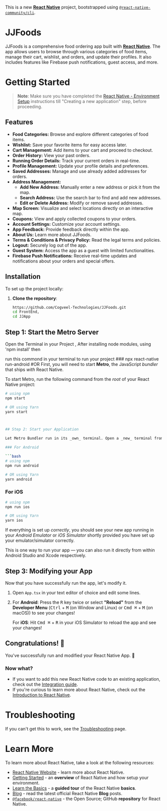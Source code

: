 This is a new [**React Native**](https://reactnative.dev) project, bootstrapped using [`@react-native-community/cli`](https://github.com/react-native-community/cli).

# JJFoods

JJFoods is a comprehensive food ordering app built with [**React Native**](https://reactnative.dev). The app allows users to browse through various categories of food items, manage their cart, wishlist, and orders, and update their profiles. It also includes features like Firebase push notifications, guest access, and more.


# Getting Started

>**Note**: Make sure you have completed the [React Native - Environment Setup](https://reactnative.dev/docs/environment-setup) instructions till "Creating a new application" step, before proceeding.

## Features

- **Food Categories:** Browse and explore different categories of food items.
- **Wishlist:** Save your favorite items for easy access later.
- **Cart Management:** Add items to your cart and proceed to checkout.
- **Order History:** View your past orders.
- **Running Order Details:** Track your current orders in real-time.
- **Profile Management:** Update your profile details and preferences.
- **Saved Addresses:** Manage and use already added addresses for orders.
- **Address Management:** 
  - **Add New Address:** Manually enter a new address or pick it from the map.
  - **Search Address:** Use the search bar to find and add new addresses.
  - **Edit or Delete Address:** Modify or remove saved addresses.
- **Map Screen:** Visualize and select locations directly on an interactive map.
- **Coupons:** View and apply collected coupons to your orders.
- **Account Settings:** Customize your account settings.
- **App Feedback:** Provide feedback directly within the app.
- **About Us:** Learn more about JJFoods.
- **Terms & Conditions & Privacy Policy:** Read the legal terms and policies.
- **Logout:** Securely log out of the app.
- **Guest System:** Access the app as a guest with limited functionalities.
- **Firebase Push Notifications:** Receive real-time updates and notifications about your orders and special offers.


## Installation

To set up the project locally:

1. **Clone the repository**:
   ```bash
   https://github.com/Cogveel-Technologies/JJFoods.git
   cd FrontEnd,
   cd JJApp

## Step 1: Start the Metro Server

Open the Terminal in your Project , After installing node modules, using  'npm install' then 

run this commond in your terminal to run your project ### npx react-native run-android 
                                          #OR
First, you will need to start **Metro**, the JavaScript _bundler_ that ships _with_ React Native.

To start Metro, run the following command from the _root_ of your React Native project:

```bash
# using npm
npm start

# OR using Yarn
yarn start



## Step 2: Start your Application

Let Metro Bundler run in its _own_ terminal. Open a _new_ terminal from the _root_ of your React Native project. Run the following command to start your _Android_ or _iOS_ app:

### For Android

```bash
# using npm
npm run android

# OR using Yarn
yarn android
```

### For iOS

```bash
# using npm
npm run ios

# OR using Yarn
yarn ios
```

If everything is set up _correctly_, you should see your new app running in your _Android Emulator_ or _iOS Simulator_ shortly provided you have set up your emulator/simulator correctly.

This is one way to run your app — you can also run it directly from within Android Studio and Xcode respectively.

## Step 3: Modifying your App

Now that you have successfully run the app, let's modify it.

1. Open `App.tsx` in your text editor of choice and edit some lines.
2. For **Android**: Press the <kbd>R</kbd> key twice or select **"Reload"** from the **Developer Menu** (<kbd>Ctrl</kbd> + <kbd>M</kbd> (on Window and Linux) or <kbd>Cmd ⌘</kbd> + <kbd>M</kbd> (on macOS)) to see your changes!

   For **iOS**: Hit <kbd>Cmd ⌘</kbd> + <kbd>R</kbd> in your iOS Simulator to reload the app and see your changes!

## Congratulations! :tada:

You've successfully run and modified your React Native App. :partying_face:

### Now what?

- If you want to add this new React Native code to an existing application, check out the [Integration guide](https://reactnative.dev/docs/integration-with-existing-apps).
- If you're curious to learn more about React Native, check out the [Introduction to React Native](https://reactnative.dev/docs/getting-started).

# Troubleshooting

If you can't get this to work, see the [Troubleshooting](https://reactnative.dev/docs/troubleshooting) page.

# Learn More

To learn more about React Native, take a look at the following resources:

- [React Native Website](https://reactnative.dev) - learn more about React Native.
- [Getting Started](https://reactnative.dev/docs/environment-setup) - an **overview** of React Native and how setup your environment.
- [Learn the Basics](https://reactnative.dev/docs/getting-started) - a **guided tour** of the React Native **basics**.
- [Blog](https://reactnative.dev/blog) - read the latest official React Native **Blog** posts.
- [`@facebook/react-native`](https://github.com/facebook/react-native) - the Open Source; GitHub **repository** for React Native.
